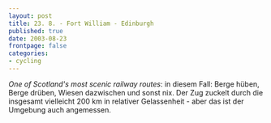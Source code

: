 ```yaml
---
layout: post
title: 23. 8. - Fort William - Edinburgh
published: true
date: 2003-08-23
frontpage: false 
categories: 
- cycling
---
```

<i>One of Scotland's most scenic railway routes</i>: in diesem Fall: Berge hüben, Berge drüben, Wiesen dazwischen und sonst nix. Der Zug zuckelt durch die insgesamt vielleicht 200 km in relativer Gelassenheit - aber das ist der Umgebung auch angemessen.
